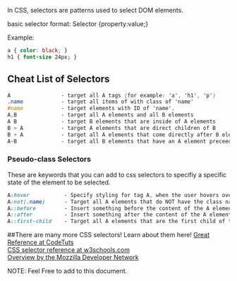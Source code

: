 In CSS, selectors are patterns used to select DOM elements.

basic selector format:
Selector {property:value;}

Example:
```css
a { color: black; }
h1 { font-size 24px; }
```

## Cheat List of Selectors
```css
A                - target all A tags (for example: 'a', 'h1', 'p')
.name            - target all items of with class of 'name'
#name            - target elements with ID of 'name'. 
A,B              - target all A elements and all B elements
A B              - target B elements that are inside of A elements
B > A            - target A elements that are direct children of B
B + A            - target all A elements that come directly after B elements
A~B              - target all B elements that have an A element preceeding it
```
### Pseudo-class Selectors
These are keywords that you can add to css selectors to specifiy a specific state of the element to be selected. 

```css
A:hover           - Specify styling for tag A, when the user hovers over A
A:not(.name)      - Target all A elements that do NOT have the class name
A::before         - Insert something before the content of the A element
A::after          - Insert something after the content of the A element
A::first-child    - Target all A elements that are the first child of their parent

```
##There are many more CSS selectors! Learn about them here!
[Great Reference at CodeTuts](http://code.tutsplus.com/tutorials/the-30-css-selectors-you-must-memorize--net-16048)  
[CSS selector reference at w3schools.com](http://www.w3schools.com/cssref/css_selectors.asp)  
[Overview by the Mozzilla Developer Network](https://developer.mozilla.org/en/docs/Web/Guide/CSS/Getting_started/Selectors)  

NOTE: Feel Free to add to this document.   
